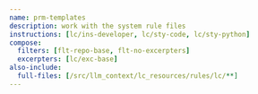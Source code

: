 ```yaml
---
name: prm-templates
description: work with the system rule files
instructions: [lc/ins-developer, lc/sty-code, lc/sty-python]
compose:
  filters: [flt-repo-base, flt-no-excerpters]
  excerpters: [lc/exc-base]
also-include:
  full-files: [/src/llm_context/lc_resources/rules/lc/**]
---
```

